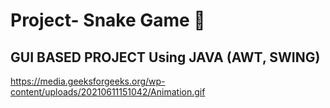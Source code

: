 # Project- Snake Game 🐍
## GUI BASED PROJECT Using JAVA (AWT, SWING)
https://media.geeksforgeeks.org/wp-content/uploads/20210611151042/Animation.gif
